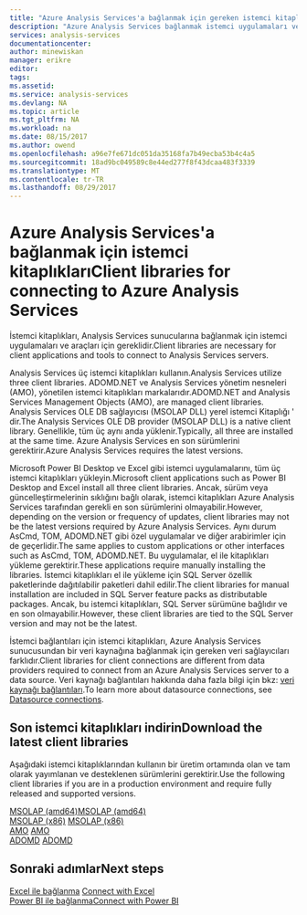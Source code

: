 ```yaml
---
title: "Azure Analysis Services'a bağlanmak için gereken istemci kitaplığı | Microsoft Docs"
description: "Azure Analysis Services bağlanmak istemci uygulamaları ve araçları için gerekli istemci kitaplıkları açıklar"
services: analysis-services
documentationcenter: 
author: minewiskan
manager: erikre
editor: 
tags: 
ms.assetid: 
ms.service: analysis-services
ms.devlang: NA
ms.topic: article
ms.tgt_pltfrm: NA
ms.workload: na
ms.date: 08/15/2017
ms.author: owend
ms.openlocfilehash: a96e7fe671dc051da35168fa7b49ecba53b4c4a5
ms.sourcegitcommit: 18ad9bc049589c8e44ed277f8f43dcaa483f3339
ms.translationtype: MT
ms.contentlocale: tr-TR
ms.lasthandoff: 08/29/2017
---
```

# <a name="client-libraries-for-connecting-to-azure-analysis-services"></a><span data-ttu-id="50a74-103">Azure Analysis Services'a bağlanmak için istemci kitaplıkları</span><span class="sxs-lookup"><span data-stu-id="50a74-103">Client libraries for connecting to Azure Analysis Services</span></span>

<span data-ttu-id="50a74-104">İstemci kitaplıkları, Analysis Services sunucularına bağlanmak için istemci uygulamaları ve araçları için gereklidir.</span><span class="sxs-lookup"><span data-stu-id="50a74-104">Client libraries are necessary for client applications and tools to connect to Analysis Services servers.</span></span> 

<span data-ttu-id="50a74-105">Analysis Services üç istemci kitaplıkları kullanın.</span><span class="sxs-lookup"><span data-stu-id="50a74-105">Analysis Services utilize three client libraries.</span></span> <span data-ttu-id="50a74-106">ADOMD.NET ve Analysis Services yönetim nesneleri (AMO), yönetilen istemci kitaplıkları markalarıdır.</span><span class="sxs-lookup"><span data-stu-id="50a74-106">ADOMD.NET and Analysis Services Management Objects (AMO), are managed client libraries.</span></span> <span data-ttu-id="50a74-107">Analysis Services OLE DB sağlayıcısı (MSOLAP DLL) yerel istemci Kitaplığı ' dir.</span><span class="sxs-lookup"><span data-stu-id="50a74-107">The Analysis Services OLE DB provider (MSOLAP DLL) is a native client library.</span></span> <span data-ttu-id="50a74-108">Genellikle, tüm üç aynı anda yüklenir.</span><span class="sxs-lookup"><span data-stu-id="50a74-108">Typically, all three are installed at the same time.</span></span> <span data-ttu-id="50a74-109">Azure Analysis Services en son sürümlerini gerektirir.</span><span class="sxs-lookup"><span data-stu-id="50a74-109">Azure Analysis Services requires the latest versions.</span></span> 

<span data-ttu-id="50a74-110">Microsoft Power BI Desktop ve Excel gibi istemci uygulamalarını, tüm üç istemci kitaplıkları yükleyin.</span><span class="sxs-lookup"><span data-stu-id="50a74-110">Microsoft client applications such as Power BI Desktop and Excel install all three client libraries.</span></span> <span data-ttu-id="50a74-111">Ancak, sürüm veya güncelleştirmelerinin sıklığını bağlı olarak, istemci kitaplıkları Azure Analysis Services tarafından gerekli en son sürümlerini olmayabilir.</span><span class="sxs-lookup"><span data-stu-id="50a74-111">However, depending on the version or frequency of updates, client libraries may not be the latest versions required by Azure Analysis Services.</span></span> <span data-ttu-id="50a74-112">Aynı durum AsCmd, TOM, ADOMD.NET gibi özel uygulamalar ve diğer arabirimler için de geçerlidir.</span><span class="sxs-lookup"><span data-stu-id="50a74-112">The same applies to custom applications or other interfaces such as AsCmd, TOM, ADOMD.NET.</span></span> <span data-ttu-id="50a74-113">Bu uygulamalar, el ile kitaplıkları yükleme gerektirir.</span><span class="sxs-lookup"><span data-stu-id="50a74-113">These applications require manually installing the libraries.</span></span> <span data-ttu-id="50a74-114">İstemci kitaplıkları el ile yükleme için SQL Server özellik paketlerinde dağıtılabilir paketleri dahil edilir.</span><span class="sxs-lookup"><span data-stu-id="50a74-114">The client libraries for manual installation are included in SQL Server feature packs as distributable packages.</span></span> <span data-ttu-id="50a74-115">Ancak, bu istemci kitaplıkları, SQL Server sürümüne bağlıdır ve en son olmayabilir.</span><span class="sxs-lookup"><span data-stu-id="50a74-115">However, these client libraries are tied to the SQL Server version and may not be the latest.</span></span>  

<span data-ttu-id="50a74-116">İstemci bağlantıları için istemci kitaplıkları, Azure Analysis Services sunucusundan bir veri kaynağına bağlanmak için gereken veri sağlayıcıları farklıdır.</span><span class="sxs-lookup"><span data-stu-id="50a74-116">Client libraries for client connections are different from data providers required to connect from an Azure Analysis Services server to a data source.</span></span> <span data-ttu-id="50a74-117">Veri kaynağı bağlantıları hakkında daha fazla bilgi için bkz: [veri kaynağı bağlantıları](analysis-services-datasource.md).</span><span class="sxs-lookup"><span data-stu-id="50a74-117">To learn more about datasource connections, see [Datasource connections](analysis-services-datasource.md).</span></span>

## <a name="download-the-latest-client-libraries"></a><span data-ttu-id="50a74-118">Son istemci kitaplıkları indirin</span><span class="sxs-lookup"><span data-stu-id="50a74-118">Download the latest client libraries</span></span>  
<span data-ttu-id="50a74-119">Aşağıdaki istemci kitaplıklarından kullanın bir üretim ortamında olan ve tam olarak yayımlanan ve desteklenen sürümlerini gerektirir.</span><span class="sxs-lookup"><span data-stu-id="50a74-119">Use the following client libraries if you are in a production environment and require fully released and supported versions.</span></span>

[<span data-ttu-id="50a74-120">MSOLAP (amd64)</span><span class="sxs-lookup"><span data-stu-id="50a74-120">MSOLAP (amd64)</span></span>](https://go.microsoft.com/fwlink/?linkid=829576)</br><span data-ttu-id="50a74-121">
[MSOLAP (x86)](https://go.microsoft.com/fwlink/?linkid=829575)</span><span class="sxs-lookup"><span data-stu-id="50a74-121">
[MSOLAP (x86)](https://go.microsoft.com/fwlink/?linkid=829575)</span></span></br><span data-ttu-id="50a74-122">
[AMO](https://go.microsoft.com/fwlink/?linkid=829578)</span><span class="sxs-lookup"><span data-stu-id="50a74-122">
[AMO](https://go.microsoft.com/fwlink/?linkid=829578)</span></span></br><span data-ttu-id="50a74-123">
[ADOMD](https://go.microsoft.com/fwlink/?linkid=829577)</span><span class="sxs-lookup"><span data-stu-id="50a74-123">
[ADOMD](https://go.microsoft.com/fwlink/?linkid=829577)</span></span></br>

## <a name="next-steps"></a><span data-ttu-id="50a74-124">Sonraki adımlar</span><span class="sxs-lookup"><span data-stu-id="50a74-124">Next steps</span></span>
<span data-ttu-id="50a74-125">[Excel ile bağlanma](analysis-services-connect-excel.md)  </span><span class="sxs-lookup"><span data-stu-id="50a74-125">[Connect with Excel](analysis-services-connect-excel.md)  </span></span>  
[<span data-ttu-id="50a74-126">Power BI ile bağlanma</span><span class="sxs-lookup"><span data-stu-id="50a74-126">Connect with Power BI</span></span>](analysis-services-connect-pbi.md)
